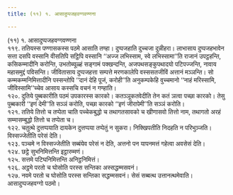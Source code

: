 ```yaml
---
title: (११) १. आसादुप्पजहवग्गवण्णना

---
```

(११) १. आसादुप्पजहवग्गवण्णना  
११९. ततियस्स पण्णासकस्स पठमे आसाति तण्हा। दुप्पजहाति दुच्चजा दुन्नीहरा। लाभासाय दुप्पजहभावेन सत्ता दसपि वस्सानि वीसतिपि सट्ठिपि वस्सानि ‘‘अज्ज लभिस्साम, स्वे लभिस्सामा’’ति राजानं उपट्ठहन्ति, कसिकम्मादीनि करोन्ति, उभतोब्यूळ्हं सङ्गामं पक्खन्दन्ति, अजपथसङ्कुपथादयो पटिपज्जन्ति, नावाय महासमुद्दं पविसन्ति। जीवितासाय दुप्पजहत्ता सम्पत्ते मरणकालेपि वस्ससतजीविं अत्तानं मञ्ञन्ति। सो कम्मकम्मनिमित्तादीनि पस्सन्तोपि ‘‘दानं देहि पूजं, करोही’’ति अनुकम्पकेहि वुच्चमानो ‘‘नाहं मरिस्सामि, जीविस्सामि’’च्चेव आसाय कस्सचि वचनं न गण्हाति।  
१२०. दुतिये पुब्बकारीति पठमं उपकारस्स कारको। कतञ्ञूकतवेदीति तेन कतं ञत्वा पच्छा कारको। तेसु पुब्बकारी ‘‘इणं देमी’’ति सञ्ञं करोति, पच्छा कारको ‘‘इणं जीरापेमी’’ति सञ्ञं करोति।  
१२१. ततिये तित्तो च तप्पेता चाति पच्चेकबुद्धो च तथागतसावको च खीणासवो तित्तो नाम, तथागतो अरहं सम्मासम्बुद्धो तित्तो च तप्पेता च।  
१२२. चतुत्थे दुत्तप्पयाति दायकेन दुत्तप्पया तप्पेतुं न सुकरा। निक्खिपतीति निदहति न परिभुञ्जति। विस्सज्जेतीति परेसं देति।  
१२३. पञ्चमे न विस्सज्जेतीति सब्बंयेव परेसं न देति, अत्तनो पन यापनमत्तं गहेत्वा अवसेसं देति।  
१२४. छट्ठे सुभनिमित्तन्ति इट्ठारम्मणं।  
१२५. सत्तमे पटिघनिमित्तन्ति अनिट्ठनिमित्तं।  
१२६. अट्ठमे परतो च घोसोति परस्स सन्तिका अस्सद्धम्मसवनं।  
१२७. नवमे परतो च घोसोति परस्स सन्तिका सद्धम्मसवनं। सेसं सब्बत्थ उत्तानत्थमेवाति।  
आसादुप्पजहवग्गो पठमो।  